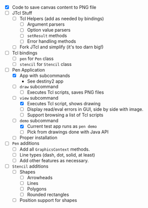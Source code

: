 - [x] Code to save canvas content to PNG file
- [ ] JTcl Stuff
    - [ ] Tcl Helpers (add as needed by bindings)
        - [ ] Argument parsers
        - [ ] Option value parsers
        - [ ] `setResult` methods
        - [ ] Error handling methods
    - [ ] Fork JTcl and simplify (it's too darn big!)
- [ ] Tcl bindings
    - [ ] `pen` for `Pen` class 
    - [ ] `stencil` for `Stencil` class
- [ ] Pen Application
    - [x] App with subcommands
        - See destiny2 app
    - [ ] `draw` subcommand
        - [ ] Executes Tcl scripts, saves PNG files
    - [ ] `view` subcommand
        - [x] Executes Tcl script, shows drawing
        - [ ] Display read/eval errors in GUI, side by side with image.
        - [ ] Support browsing a list of Tcl scripts
    - [ ] `demo` subcommand
        - [x] Current test app runs as `pen demo`
        - [ ] Pick from drawings done with Java API
    - [ ] Proper installation
- [ ] `Pen` additions
    - [ ] Add all `GraphicsContext` methods.
    - [ ] Line types (dash, dot, solid, at least)
    - [ ] Add other features as necessary.
- [ ] `Stencil` additions
    - [ ] Shapes
        - [ ] Arrowheads
        - [ ] Lines
        - [ ] Polygons
        - [ ] Rounded rectangles
    - [ ] Position support for shapes
